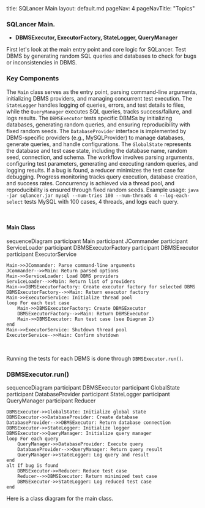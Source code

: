 <frontmatter>
  title: SQLancer Main
  layout: default.md
  pageNav: 4
  pageNavTitle: "Topics"
</frontmatter>


### SQLancer  Main.
* **DBMSExecutor, ExecutorFactory, StateLogger, QueryManager**

First let's look at the main entry point and core logic for SQLancer. Test DBMS by generating random SQL queries and databases to check for bugs or inconsistencies in DBMS.

### **Key Components**

The `Main` class serves as the entry point, parsing command-line arguments, initializing DBMS providers, and managing concurrent test execution. The `StateLogger` handles logging of queries, errors, and test details to files, while the `QueryManager` executes SQL queries, tracks success/failure, and logs results. The `DBMSExecutor` tests specific DBMSs by initializing databases, generating random queries, and ensuring reproducibility with fixed random seeds. The `DatabaseProvider` interface is implemented by DBMS-specific providers (e.g., MySQLProvider) to manage databases, generate queries, and handle configurations. The `GlobalState` represents the database and test case state, including the database name, random seed, connection, and schema. The workflow involves parsing arguments, configuring test parameters, generating and executing random queries, and logging results. If a bug is found, a reducer minimizes the test case for debugging. Progress monitoring tracks query execution, database creation, and success rates. Concurrency is achieved via a thread pool, and reproducibility is ensured through fixed random seeds. Example usage: `java -jar sqlancer.jar mysql --num-tries 100 --num-threads 4 --log-each-select` tests MySQL with 100 cases, 4 threads, and logs each query.

<br>

#### Main Class

<mermaid>
sequenceDiagram
    participant Main
    participant JCommander
    participant ServiceLoader
    participant DBMSExecutorFactory
    participant DBMSExecutor
    participant ExecutorService

    Main->>JCommander: Parse command-line arguments
    JCommander-->>Main: Return parsed options
    Main->>ServiceLoader: Load DBMS providers
    ServiceLoader-->>Main: Return list of providers
    Main->>DBMSExecutorFactory: Create executor factory for selected DBMS
    DBMSExecutorFactory-->>Main: Return executor factory
    Main->>ExecutorService: Initialize thread pool
    loop For each test case
        Main->>DBMSExecutorFactory: Create DBMSExecutor
        DBMSExecutorFactory-->>Main: Return DBMSExecutor
        Main->>DBMSExecutor: Run test case (see Diagram 2)
    end
    Main->>ExecutorService: Shutdown thread pool
    ExecutorService-->>Main: Confirm shutdown
</mermaid>

<br>

Running the tests for each DBMS is done through `DBMSExecutor.run()`.

### DBMSExecutor.run()

<mermaid>
sequenceDiagram
    participant DBMSExecutor
    participant GlobalState
    participant DatabaseProvider
    participant StateLogger
    participant QueryManager
    participant Reducer

    DBMSExecutor->>GlobalState: Initialize global state
    DBMSExecutor->>DatabaseProvider: Create database
    DatabaseProvider-->>DBMSExecutor: Return database connection
    DBMSExecutor->>StateLogger: Initialize logger
    DBMSExecutor->>QueryManager: Initialize query manager
    loop For each query
        QueryManager->>DatabaseProvider: Execute query
        DatabaseProvider-->>QueryManager: Return query result
        QueryManager->>StateLogger: Log query and result
    end
    alt If bug is found
        DBMSExecutor->>Reducer: Reduce test case
        Reducer-->>DBMSExecutor: Return minimized test case
        DBMSExecutor->>StateLogger: Log reduced test case
    end
</mermaid>

Here is a class diagram for the main class.

<pic src="./assets/main_class.bmp" width="900" />
